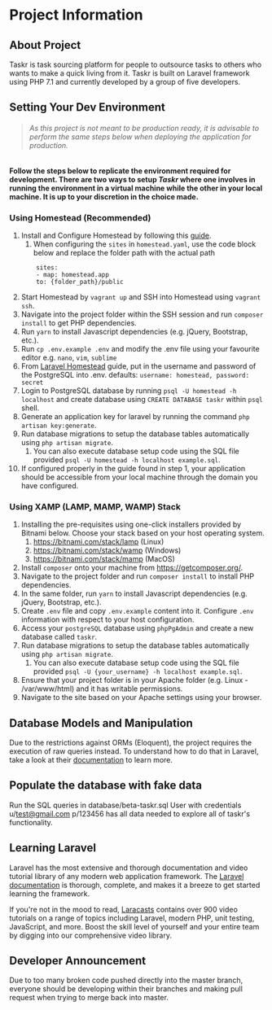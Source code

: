 # Project Information

## About Project
Taskr is task sourcing platform for people to outsource tasks to others who wants to make a quick living from it. Taskr is built on Laravel framework using PHP 7.1 and currently developed by a group of five developers.

## Setting Your Dev Environment
> ###### As this project is not meant to be production ready, it is advisable to perform the same steps below when deploying the application for production.

#### Follow the steps below to replicate the environment required for development. There are two ways to setup _Taskr_ where one involves in running the environment in a virtual machine while the other in your local machine. It is up to your discretion in the choice made.

### Using Homestead (Recommended)
1. Install and Configure Homestead by following this [guide](https://laravel.com/docs/5.4/homestead).
    1. When configuring the `sites` in `homestead.yaml`, use the code block below and replace the folder path with the actual path
    ```
        sites:
        - map: homestead.app
        to: {folder_path}/public
    ```
2. Start Homestead by `vagrant up` and SSH into Homestead using `vagrant ssh`.
3. Navigate into the project folder within the SSH session and run `composer install` to get PHP dependencies.
4. Run `yarn` to install Javascript dependencies (e.g. jQuery, Bootstrap, etc.).
5. Run `cp .env.example .env` and modify the .env file using your favourite editor e.g. `nano`, `vim`, `sublime`
6. From [Laravel Homestead](https://laravel.com/docs/5.4/homestead) guide, put in the username and password of the PostgreSQL into .env. defaults: `username: homestead, password: secret`
7. Login to PostgreSQL database by running `psql -U homestead -h localhost` and create database using `CREATE DATABASE taskr` within `psql` shell.
8. Generate an application key for laravel by running the command `php artisan key:generate`.
9. Run database migrations to setup the database tables automatically using `php artisan migrate`.
    1. You can also execute database setup code using the SQL file provided `psql -U homestead -h localhost example.sql`.
10. If configured properly in the guide found in step 1, your application should be accessible from your local machine through the domain you have configured.

### Using XAMP (LAMP, MAMP, WAMP) Stack
1. Installing the pre-requisites using one-click installers provided by Bitnami below. Choose your stack based on your host operating system.
    1. https://bitnami.com/stack/lamp (Linux)
    2. https://bitnami.com/stack/wamp (Windows)
    3. https://bitnami.com/stack/mamp (MacOS)
2. Install `composer` onto your machine from https://getcomposer.org/.
3. Navigate to the project folder and run `composer install` to install PHP dependencies.
4. In the same folder, run `yarn` to install Javascript dependencies (e.g. jQuery, Bootstrap, etc.).
5. Create `.env` file and copy `.env.example` content into it. Configure `.env` information with respect to your host configuration.
6. Access your  `postgreSQL` database using `phpPgAdmin` and create a new database called `taskr`.
7. Run database migrations to setup the database tables automatically using `php artisan migrate`.
    1. You can also execute database setup code using the SQL file provided `psql -U {your_username} -h localhost example.sql`.
8. Ensure that your project folder is in your Apache folder (e.g. Linux - /var/www/html) and it has writable permissions.
9. Navigate to the site based on your Apache settings using your browser.

## Database Models and Manipulation
Due to the restrictions against ORMs (Eloquent), the project requires the execution of raw queries instead. To understand how to do that in Laravel, take a look at their [documentation](https://laravel.com/docs/5.4/database#running-queries) to learn more.

## Populate the database with fake data
Run the SQL queries in database/beta-taskr.sql
User with credentials u/test@gmail.com p/123456 has all data needed to explore all of taskr's functionality.

## Learning Laravel
Laravel has the most extensive and thorough documentation and video tutorial library of any modern web application framework. The [Laravel documentation](https://laravel.com/docs) is thorough, complete, and makes it a breeze to get started learning the framework.

If you're not in the mood to read, [Laracasts](https://laracasts.com) contains over 900 video tutorials on a range of topics including Laravel, modern PHP, unit testing, JavaScript, and more. Boost the skill level of yourself and your entire team by digging into our comprehensive video library.

## Developer Announcement
Due to too many broken code pushed directly into the master branch, everyone should be developing within their branches and making pull request when trying to merge back into master.
